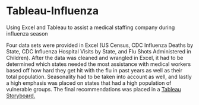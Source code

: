 # Tableau-Influenza
Using Excel and Tableau to assist a medical staffing company during influenza season

Four data sets were provided in Excel (US Census, CDC Influenza Deaths by State, CDC Influenza Hospital Visits by State, and Flu Shots Administered in Children). After the data was cleaned and wrangled in Excel, it had to be determined which states needed the most assistance with medical workers based off how hard they get hit with the flu in past years as well as their total population. Seasonality had to be taken into account as well, and lastly a high emphasis was placed on states that had a high population of vulnerable groups. The final recommendations was placed in a [Tableau Storyboard.](https://public.tableau.com/app/profile/sean.carmean/viz/Task2_9Story/Story1)
